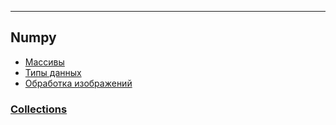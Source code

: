 ___
## Numpy
  - [Массивы](https://github.com/NazarovMichail/Lectures-notes-MIPT/blob/master/Python/Numpy%20Arrays.ipynb)
  - [Типы данных](https://github.com/NazarovMichail/Lectures-notes-MIPT/blob/f7297d111b672d223aab1e37de0270925aedfcbf/Python/Numpy_Data_types.ipynb)
  - [Обработка изображений](https://github.com/NazarovMichail/Lectures-notes-MIPT/blob/f7297d111b672d223aab1e37de0270925aedfcbf/Python/Numpy%20IMAGES.ipynb)
### [Collections](https://github.com/NazarovMichail/Lectures-notes-MIPT/blob/master/Python/Collections.ipynb)
